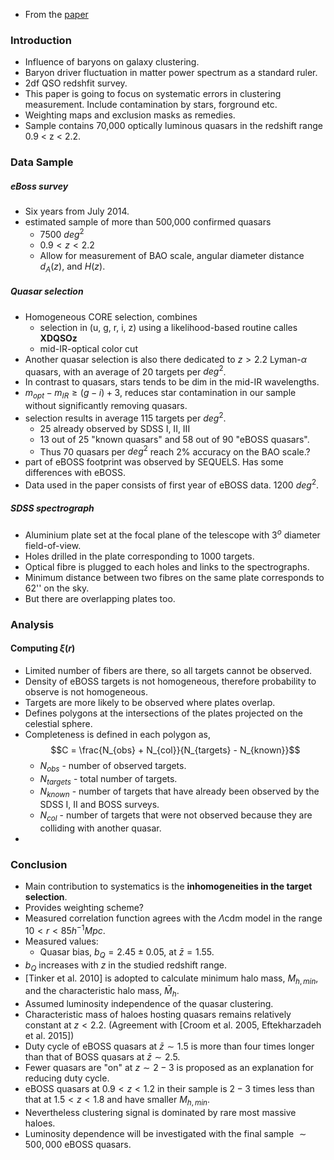 - From the [paper](https://ui.adsabs.harvard.edu/abs/2017JCAP...07..017L/abstract)

### Introduction
- Influence of baryons on galaxy clustering.
- Baryon driver fluctuation in matter power spectrum as a standard ruler.
- 2df QSO redshfit survey.
- This paper is going to focus on systematic errors in clustering measurement. Include contamination by stars, forground etc.
- Weighting maps and exclusion masks as remedies.
- Sample contains 70,000 optically luminous quasars in the redshift range 0.9 < z < 2.2.

### Data Sample
##### eBoss survey
- Six years from July 2014. 
- estimated sample of more than 500,000 confirmed quasars
	- 7500 $deg^2$
	- $0.9 < z < 2.2$
	- Allow for measurement of BAO scale, angular diameter distance $d_A(z)$, and $H(z)$.

##### Quasar selection
- Homogeneous CORE selection, combines
	- selection in (u, g, r, i, z) using a likelihood-based routine calles **XDQSOz**
	- mid-IR-optical color cut
- Another quasar selection is also there dedicated to $z>2.2$ Lyman-$\alpha$ quasars, with an average of 20 targets per $deg^2$.
- In contrast to quasars, stars tends to be dim in the mid-IR wavelengths.
- $m_{opt} - m_{IR} \geq (g - i) + 3$, reduces star contamination in our sample without significantly removing quasars.
- selection results in average 115 targets per $deg^2$.
	- 25 already observed by SDSS I, II, III
	- 13 out of 25 "known quasars" and 58 out of 90 "eBOSS quasars".
	- Thus 70 quasars per $deg^2$ reach 2% accuracy on the BAO scale.?
- part of eBOSS footprint was observed by SEQUELS. Has some differences with eBOSS.
- Data used in the paper consists of first year of eBOSS data. 1200 $deg^2$. 

##### SDSS spectrograph
- Aluminium plate set at the focal plane of the telescope with $3^o$ diameter field-of-view.
- Holes drilled in the plate corresponding to 1000 targets.
- Optical fibre is plugged to each holes and links to the spectrographs.
- Minimum distance between two fibres on the same plate corresponds to 62'' on the sky.
- But there are overlapping plates too.

### Analysis
#### Computing $\xi(r)$ 
- Limited number of fibers are there, so all targets cannot be observed.
- Density of eBOSS targets is not homogeneous, therefore probability to observe is not homogeneous.
- Targets are more likely to be observed where plates overlap.
- Defines polygons at the intersections of the plates projected on the celestial sphere.
- Completeness is defined in each polygon as, $$C = \frac{N_{obs} + N_{col}}{N_{targets} - N_{known}}$$
	- $N_{obs}$ - number of observed targets. 
	- $N_{targets}$ - total number of targets. 
	- $N_{known}$ - number of targets that have already been observed by the SDSS I, II and BOSS surveys.
	- $N_{col}$ - number of targets that were not observed because they are colliding with another quasar.
- 

### Conclusion
- Main contribution to systematics is the **inhomogeneities in the target selection**.
- Provides weighting scheme?
- Measured correlation function agrees with the $\Lambda$cdm model in the range $10 < r < 85 h^{-1}Mpc$.
- Measured values:
	- Quasar bias, $b_Q = 2.45 \pm 0.05$, at $\bar z = 1.55$.
- $b_Q$ increases with $z$ in the studied redshift range.
- [Tinker et al. 2010] is adopted to calculate minimum halo mass, $M_{h,min}$, and the characteristic halo mass, $\bar M_h$.
- Assumed luminosity independence of the quasar clustering.
- Characteristic mass of haloes hosting quasars remains relatively constant at $z < 2.2$. (Agreement with [Croom et al. 2005, Eftekharzadeh et al. 2015])
- Duty cycle of eBOSS quasars at $\bar z \sim 1.5$ is more than four times longer than that of BOSS quasars at $\bar z \sim 2.5$.
- Fewer quasars are "on" at $z \sim 2-3$ is proposed as an explanation for reducing duty cycle.
- eBOSS quasars at $0.9 < z < 1.2$ in their sample is $2-3$ times less than that at $1.5 < z < 1.8$ and have smaller $M_{h,min}$.
- Nevertheless clustering signal is dominated by rare most massive haloes.
- Luminosity dependence will be investigated with the final sample $\sim 500,000$ eBOSS quasars.

